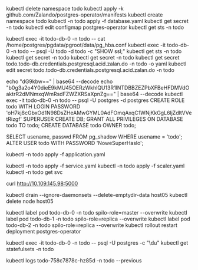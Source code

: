 kubectl delete namespace todo
kubectl apply -k github.com/Zalando/postgres-operator/manifests
kubectl create namespace todo
kubectl -n todo apply -f database.yaml
kubectl get secret -n todo
kubectl edit configmap postgres-operator
kubectl get sts -n todo

kubectl exec -it todo-db-0 -n todo -- cat /home/postgres/pgdata/pgroot/data/pg_hba.conf
kubectl exec -it todo-db-0 -n todo -- psql -U todo -d todo -c "SHOW ssl;"
kubectl get sts -n todo
kubectl get secret -n todo
kubectl get secret -n todo
kubectl get secret todo.todo-db.credentials.postgresql.acid.zalan.do -n todo -o yaml
kubectl edit secret todo.todo-db.credentials.postgresql.acid.zalan.do -n todo

echo "dG9kbw==" | base64 --decode
echo "b0g3a2o4Y0dieE9kMU45OERzWkhlQU13R1lNTDBBZEZPbXFBeHFDMVdOaktrR2dMNmxqWmRsdFZWZXRSaXpnZg==" | base64 --decode
kubectl exec -it todo-db-0 -n todo -- psql -U postgres -d postgres
CREATE ROLE todo WITH LOGIN PASSWORD 'oH7kj8cGbxOd1N98DsZHeAMwGYML0AdFOmqAxqC1WNjKkGgL6ljZdltVVetRizgf' SUPERUSER CREATE
DB;
GRANT ALL PRIVILEGES ON DATABASE todo TO todo;
CREATE DATABASE todo OWNER todo;

SELECT usename, passwd FROM pg_shadow WHERE usename = 'todo';
ALTER USER todo WITH PASSWORD 'NoweSuperHaslo';

kubectl -n todo apply -f application.yaml

kubectl -n todo apply -f service.yaml
kubectl -n todo apply -f scaler.yaml
kubectl -n todo get svc

curl http://10.109.145.98:5000

kubectl drain --ignore-daemonsets --delete-emptydir-data host05
kubectl delete  node host05

kubectl label pod todo-db-0 -n todo spilo-role=master --overwrite
kubectl label pod todo-db-1 -n todo spilo-role=replica --overwrite
kubectl label pod todo-db-2 -n todo spilo-role=replica --overwrite
kubectl rollout restart deployment postgres-operator

kubectl exec -it todo-db-0 -n todo -- psql -U postgres -c "\du"
kubectl get statefulsets -n todo

kubectl logs todo-758c7878c-hz85d -n todo --previous

